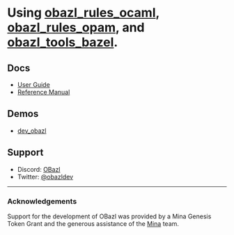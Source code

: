 Using [obazl\_rules\_ocaml](https://github.com/obazl/rules_ocaml), [obazl\_rules\_opam](https://github.com/obazl/rules_opam), and [obazl\_tools\_bazel](https://github.com/obazl/tools_bazel).
==============================================================================================================================================================================================

Docs
----

-   [User Guide](ug/index.md)
-   [Reference Manual](refman/index.md)

Demos
-----

-   [dev\_obazl](https://github.com/obazl/dev_obazl)

Support
-------

-   Discord: [OBazl](https://discord.gg/PHSAW5DUva)
-   Twitter: [@obazldev](https://twitter.com/obazldev)

------------------------------------------------------------------------

### Acknowledgements

Support for the development of OBazl was provided by a Mina Genesis
Token Grant and the generous assistance of the
[Mina](https://minaprotocol.com/) team.
